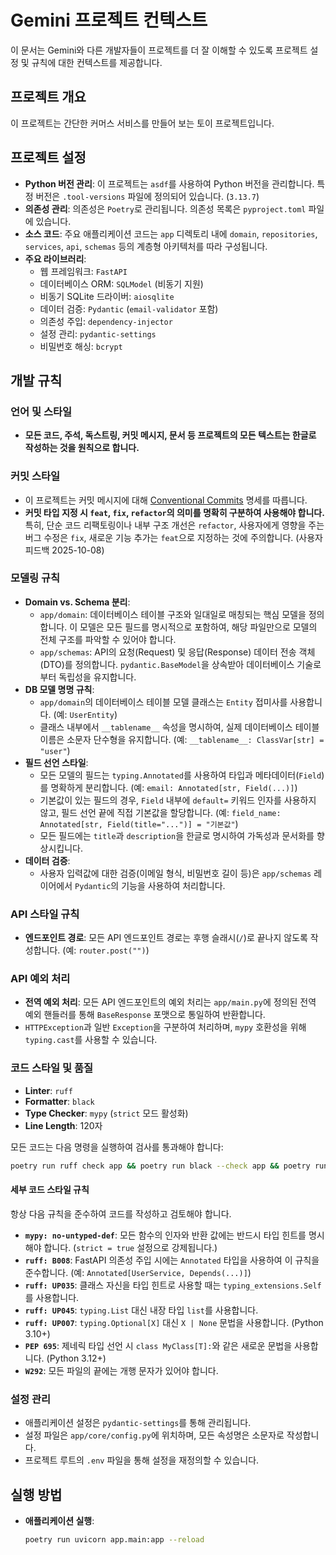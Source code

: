 # Gemini 프로젝트 컨텍스트

이 문서는 Gemini와 다른 개발자들이 프로젝트를 더 잘 이해할 수 있도록 프로젝트 설정 및 규칙에 대한 컨텍스트를 제공합니다.

## 프로젝트 개요

이 프로젝트는 간단한 커머스 서비스를 만들어 보는 토이 프로젝트입니다.

## 프로젝트 설정

-   **Python 버전 관리**: 이 프로젝트는 `asdf`를 사용하여 Python 버전을 관리합니다. 특정 버전은 `.tool-versions` 파일에 정의되어 있습니다. (`3.13.7`)
-   **의존성 관리**: 의존성은 `Poetry`로 관리됩니다. 의존성 목록은 `pyproject.toml` 파일에 있습니다.
-   **소스 코드**: 주요 애플리케이션 코드는 `app` 디렉토리 내에 `domain`, `repositories`, `services`, `api`, `schemas` 등의 계층형 아키텍처를 따라 구성됩니다.
-   **주요 라이브러리**:
    -   웹 프레임워크: `FastAPI`
    -   데이터베이스 ORM: `SQLModel` (비동기 지원)
    -   비동기 SQLite 드라이버: `aiosqlite`
    -   데이터 검증: `Pydantic` (`email-validator` 포함)
    -   의존성 주입: `dependency-injector`
    -   설정 관리: `pydantic-settings`
    -   비밀번호 해싱: `bcrypt`

## 개발 규칙

### 언어 및 스타일

-   **모든 코드, 주석, 독스트링, 커밋 메시지, 문서 등 프로젝트의 모든 텍스트는 한글로 작성하는 것을 원칙으로 합니다.**

### 커밋 스타일

-   이 프로젝트는 커밋 메시지에 대해 [Conventional Commits](https://www.conventionalcommits.org/ko/v1.0.0/) 명세를 따릅니다.
-   **커밋 타입 지정 시 `feat`, `fix`, `refactor`의 의미를 명확히 구분하여 사용해야 합니다.** 특히, 단순 코드 리팩토링이나 내부 구조 개선은 `refactor`, 사용자에게 영향을 주는 버그 수정은 `fix`, 새로운 기능 추가는 `feat`으로 지정하는 것에 주의합니다. (사용자 피드백 2025-10-08)

### 모델링 규칙

-   **Domain vs. Schema 분리**:
    -   `app/domain`: 데이터베이스 테이블 구조와 일대일로 매칭되는 핵심 모델을 정의합니다. 이 모델은 모든 필드를 명시적으로 포함하여, 해당 파일만으로 모델의 전체 구조를 파악할 수 있어야 합니다.
    -   `app/schemas`: API의 요청(Request) 및 응답(Response) 데이터 전송 객체(DTO)를 정의합니다. `pydantic.BaseModel`을 상속받아 데이터베이스 기술로부터 독립성을 유지합니다.
-   **DB 모델 명명 규칙**:
    -   `app/domain`의 데이터베이스 테이블 모델 클래스는 `Entity` 접미사를 사용합니다. (예: `UserEntity`)
    -   클래스 내부에서 `__tablename__` 속성을 명시하여, 실제 데이터베이스 테이블 이름은 소문자 단수형을 유지합니다. (예: `__tablename__: ClassVar[str] = "user"`)
-   **필드 선언 스타일**:
    -   모든 모델의 필드는 `typing.Annotated`를 사용하여 타입과 메타데이터(`Field`)를 명확하게 분리합니다. (예: `email: Annotated[str, Field(...)]`)
    -   기본값이 있는 필드의 경우, `Field` 내부에 `default=` 키워드 인자를 사용하지 않고, 필드 선언 끝에 직접 기본값을 할당합니다. (예: `field_name: Annotated[str, Field(title="...")] = "기본값"`)
    -   모든 필드에는 `title`과 `description`을 한글로 명시하여 가독성과 문서화를 향상시킵니다.
-   **데이터 검증**:
    -   사용자 입력값에 대한 검증(이메일 형식, 비밀번호 길이 등)은 `app/schemas` 레이어에서 `Pydantic`의 기능을 사용하여 처리합니다.

### API 스타일 규칙

-   **엔드포인트 경로**: 모든 API 엔드포인트 경로는 후행 슬래시(`/`)로 끝나지 않도록 작성합니다. (예: `router.post("")`)

### API 예외 처리

-   **전역 예외 처리**: 모든 API 엔드포인트의 예외 처리는 `app/main.py`에 정의된 전역 예외 핸들러를 통해 `BaseResponse` 포맷으로 통일하여 반환합니다.
-   `HTTPException`과 일반 `Exception`을 구분하여 처리하며, `mypy` 호환성을 위해 `typing.cast`를 사용할 수 있습니다.

### 코드 스타일 및 품질

-   **Linter**: `ruff`
-   **Formatter**: `black`
-   **Type Checker**: `mypy` (`strict` 모드 활성화)
-   **Line Length**: 120자

모든 코드는 다음 명령을 실행하여 검사를 통과해야 합니다:
```bash
poetry run ruff check app && poetry run black --check app && poetry run mypy -p app
```

#### 세부 코드 스타일 규칙

항상 다음 규칙을 준수하여 코드를 작성하고 검토해야 합니다.

-   **`mypy: no-untyped-def`**: 모든 함수의 인자와 반환 값에는 반드시 타입 힌트를 명시해야 합니다. (`strict = true` 설정으로 강제됩니다.)
-   **`ruff: B008`**: FastAPI 의존성 주입 시에는 `Annotated` 타입을 사용하여 이 규칙을 준수합니다. (예: `Annotated[UserService, Depends(...)]`)
-   **`ruff: UP035`**: 클래스 자신을 타입 힌트로 사용할 때는 `typing_extensions.Self`를 사용합니다.
-   **`ruff: UP045`**: `typing.List` 대신 내장 타입 `list`를 사용합니다.
-   **`ruff: UP007`**: `typing.Optional[X]` 대신 `X | None` 문법을 사용합니다. (Python 3.10+)
-   **`PEP 695`**: 제네릭 타입 선언 시 `class MyClass[T]:`와 같은 새로운 문법을 사용합니다. (Python 3.12+)
-   **`W292`**: 모든 파일의 끝에는 개행 문자가 있어야 합니다.

### 설정 관리

-   애플리케이션 설정은 `pydantic-settings`를 통해 관리됩니다.
-   설정 파일은 `app/core/config.py`에 위치하며, 모든 속성명은 소문자로 작성합니다.
-   프로젝트 루트의 `.env` 파일을 통해 설정을 재정의할 수 있습니다.

## 실행 방법

-   **애플리케이션 실행**:
    ```bash
    poetry run uvicorn app.main:app --reload
    ```